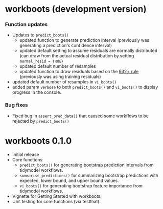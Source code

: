 # workboots (development version)

### Function updates

* Updates to `predict_boots()`
  + updated function to generate prediction interval (previously was generating a prediction's confidence interval)
  + updated default setting to assume residuals are normally distributed (can draw from the actual residual distribution by setting `normal_resid = TRUE`)
  + updated default number of resamples
  + updated function to draw residuals based on the [632+ rule](https://stats.stackexchange.com/questions/96739/what-is-the-632-rule-in-bootstrapping) (previously was using training residuals)
* updated default number of resamples in `vi_boots()`
* added param `verbose` to both `predict_boots()` and `vi_boots()` to display progress in the console. 

### Bug fixes

* Fixed bug in `assert_pred_data()` that caused some workflows to be rejected by `predict_boots()`

# workboots 0.1.0

* Initial release
* Core functions:
  + `predict_boots()` for generating bootstrap prediction intervals from tidymodel workflows.
  + `summarise_predictions()` for summarizing bootstrap predictions with expected, lower bound, and upper bound values.
  + `vi_boots()` for generating bootstrap feature importance from tidymodel workflows.
* Vignette for Getting Started with workboots.
* Unit testing for core functions (via testthat).
